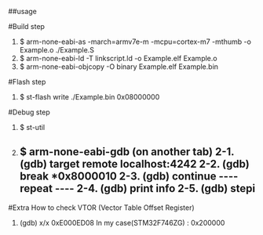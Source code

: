 ##usage

#Build step
1. $ arm-none-eabi-as -march=armv7e-m -mcpu=cortex-m7 -mthumb -o Example.o ./Example.S
2. $ arm-none-eabi-ld -T linkscript.ld -o Example.elf Example.o
3. $ arm-none-eabi-objcopy -O binary Example.elf Example.bin

#Flash step
1. $ st-flash write ./Example.bin 0x08000000

#Debug step
1. $ st-util
2. $ arm-none-eabi-gdb (on another tab)
    2-1. (gdb) target remote localhost:4242
    2-2. (gdb) break *0x8000010
    2-3. (gdb) continue
    ---- repeat ----
    2-4. (gdb) print info
    2-5. (gdb) stepi
    ----------------

#Extra
How to check VTOR (Vector Table Offset Register)
1. (gdb) x/x 0xE000ED08
In my case(STM32F746ZG) : 0x200000
